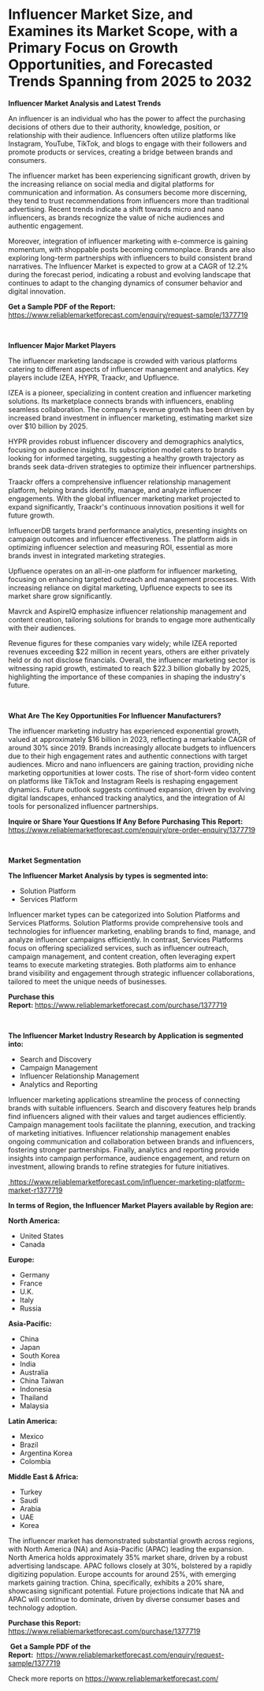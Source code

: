 <p><h1>Influencer Market Size, and Examines its Market Scope, with a Primary Focus on Growth Opportunities, and Forecasted Trends Spanning from 2025 to 2032</h1></p><p><strong>Influencer Market Analysis and Latest Trends</strong></p>
<p><p>An influencer is an individual who has the power to affect the purchasing decisions of others due to their authority, knowledge, position, or relationship with their audience. Influencers often utilize platforms like Instagram, YouTube, TikTok, and blogs to engage with their followers and promote products or services, creating a bridge between brands and consumers.</p><p>The influencer market has been experiencing significant growth, driven by the increasing reliance on social media and digital platforms for communication and information. As consumers become more discerning, they tend to trust recommendations from influencers more than traditional advertising. Recent trends indicate a shift towards micro and nano influencers, as brands recognize the value of niche audiences and authentic engagement. </p><p>Moreover, integration of influencer marketing with e-commerce is gaining momentum, with shoppable posts becoming commonplace. Brands are also exploring long-term partnerships with influencers to build consistent brand narratives. The Influencer Market is expected to grow at a CAGR of 12.2% during the forecast period, indicating a robust and evolving landscape that continues to adapt to the changing dynamics of consumer behavior and digital innovation.</p></p>
<p><strong>Get a Sample PDF of the Report:&nbsp;</strong> <a href="https://www.reliablemarketforecast.com/enquiry/request-sample/1377719?utm_campaign=3572&utm_medium=2&utm_source=Github&utm_content=ia&utm_term=28032025&utm_id=influencer">https://www.reliablemarketforecast.com/enquiry/request-sample/1377719</a></p>
<p>&nbsp;</p>
<p><strong>Influencer Major Market Players</strong></p>
<p><p>The influencer marketing landscape is crowded with various platforms catering to different aspects of influencer management and analytics. Key players include IZEA, HYPR, Traackr, and Upfluence.</p><p>IZEA is a pioneer, specializing in content creation and influencer marketing solutions. Its marketplace connects brands with influencers, enabling seamless collaboration. The company's revenue growth has been driven by increased brand investment in influencer marketing, estimating market size over $10 billion by 2025.</p><p>HYPR provides robust influencer discovery and demographics analytics, focusing on audience insights. Its subscription model caters to brands looking for informed targeting, suggesting a healthy growth trajectory as brands seek data-driven strategies to optimize their influencer partnerships.</p><p>Traackr offers a comprehensive influencer relationship management platform, helping brands identify, manage, and analyze influencer engagements. With the global influencer marketing market projected to expand significantly, Traackr's continuous innovation positions it well for future growth. </p><p>InfluencerDB targets brand performance analytics, presenting insights on campaign outcomes and influencer effectiveness. The platform aids in optimizing influencer selection and measuring ROI, essential as more brands invest in integrated marketing strategies.</p><p>Upfluence operates on an all-in-one platform for influencer marketing, focusing on enhancing targeted outreach and management processes. With increasing reliance on digital marketing, Upfluence expects to see its market share grow significantly.</p><p>Mavrck and AspireIQ emphasize influencer relationship management and content creation, tailoring solutions for brands to engage more authentically with their audiences. </p><p>Revenue figures for these companies vary widely; while IZEA reported revenues exceeding $22 million in recent years, others are either privately held or do not disclose financials. Overall, the influencer marketing sector is witnessing rapid growth, estimated to reach $22.3 billion globally by 2025, highlighting the importance of these companies in shaping the industry's future.</p></p>
<p>&nbsp;</p>
<p><strong>What Are The Key Opportunities For Influencer Manufacturers?</strong></p>
<p><p>The influencer marketing industry has experienced exponential growth, valued at approximately $16 billion in 2023, reflecting a remarkable CAGR of around 30% since 2019. Brands increasingly allocate budgets to influencers due to their high engagement rates and authentic connections with target audiences. Micro and nano influencers are gaining traction, providing niche marketing opportunities at lower costs. The rise of short-form video content on platforms like TikTok and Instagram Reels is reshaping engagement dynamics. Future outlook suggests continued expansion, driven by evolving digital landscapes, enhanced tracking analytics, and the integration of AI tools for personalized influencer partnerships.</p></p>
<p><strong>Inquire or Share Your Questions If Any Before Purchasing This Report:</strong> <a href="https://www.reliablemarketforecast.com/enquiry/pre-order-enquiry/1377719?utm_campaign=3572&utm_medium=2&utm_source=Github&utm_content=ia&utm_term=28032025&utm_id=influencer">https://www.reliablemarketforecast.com/enquiry/pre-order-enquiry/1377719</a></p>
<p>&nbsp;</p>
<p><strong>Market Segmentation</strong></p>
<p><strong>The Influencer Market Analysis by types is segmented into:</strong></p>
<p><ul><li>Solution Platform</li><li>Services Platform</li></ul></p>
<p><p>Influencer market types can be categorized into Solution Platforms and Services Platforms. Solution Platforms provide comprehensive tools and technologies for influencer marketing, enabling brands to find, manage, and analyze influencer campaigns efficiently. In contrast, Services Platforms focus on offering specialized services, such as influencer outreach, campaign management, and content creation, often leveraging expert teams to execute marketing strategies. Both platforms aim to enhance brand visibility and engagement through strategic influencer collaborations, tailored to meet the unique needs of businesses.</p></p>
<p><strong>Purchase this Report:&nbsp;</strong><a href="https://www.reliablemarketforecast.com/purchase/1377719?utm_campaign=3572&utm_medium=2&utm_source=Github&utm_content=ia&utm_term=28032025&utm_id=influencer">https://www.reliablemarketforecast.com/purchase/1377719</a></p>
<p>&nbsp;</p>
<p><strong>The Influencer Market Industry Research by Application is segmented into:</strong></p>
<p><ul><li>Search and Discovery</li><li>Campaign Management</li><li>Influencer Relationship Management</li><li>Analytics and Reporting</li></ul></p>
<p><p>Influencer marketing applications streamline the process of connecting brands with suitable influencers. Search and discovery features help brands find influencers aligned with their values and target audiences efficiently. Campaign management tools facilitate the planning, execution, and tracking of marketing initiatives. Influencer relationship management enables ongoing communication and collaboration between brands and influencers, fostering stronger partnerships. Finally, analytics and reporting provide insights into campaign performance, audience engagement, and return on investment, allowing brands to refine strategies for future initiatives.</p></p>
<p><a href="https://www.reliablemarketforecast.com/influencer-marketing-platform-market-r1377719?utm_campaign=3572&utm_medium=2&utm_source=Github&utm_content=ia&utm_term=28032025&utm_id=influencer">&nbsp;https://www.reliablemarketforecast.com/influencer-marketing-platform-market-r1377719</a></p>
<p><strong>In terms of Region, the Influencer Market Players available by Region are:</strong></p>
<p>
    <p> <strong> North America: </strong>
        <ul>
            <li>United States</li>
            <li>Canada</li>
        </ul>
        </p> 
    <p> <strong> Europe: </strong>
        <ul>
            <li>Germany</li>
            <li>France</li>
            <li>U.K.</li>
            <li>Italy</li>
            <li>Russia</li>
        </ul>
        </p> 
    <p> <strong> Asia-Pacific: </strong>
        <ul>
            <li>China</li>
            <li>Japan</li>
            <li>South Korea</li>
            <li>India</li>
            <li>Australia</li>
            <li>China Taiwan</li>
            <li>Indonesia</li>
            <li>Thailand</li>
            <li>Malaysia</li>
        </ul>
        </p> 
    <p> <strong> Latin America: </strong>
        <ul>
            <li>Mexico</li>
            <li>Brazil</li>
            <li>Argentina Korea</li>
            <li>Colombia</li>
        </ul>
        </p> 
    <p> <strong> Middle East & Africa: </strong>
        <ul>
            <li>Turkey</li>
            <li>Saudi</li>
            <li>Arabia</li>
            <li>UAE</li>
            <li>Korea</li>
        </ul>
    </p>
    </p>
<p><p>The influencer market has demonstrated substantial growth across regions, with North America (NA) and Asia-Pacific (APAC) leading the expansion. North America holds approximately 35% market share, driven by a robust advertising landscape. APAC follows closely at 30%, bolstered by a rapidly digitizing population. Europe accounts for around 25%, with emerging markets gaining traction. China, specifically, exhibits a 20% share, showcasing significant potential. Future projections indicate that NA and APAC will continue to dominate, driven by diverse consumer bases and technology adoption.</p></p>
<p><strong>Purchase this Report: </strong><a href="https://www.reliablemarketforecast.com/purchase/1377719?utm_campaign=3572&utm_medium=2&utm_source=Github&utm_content=ia&utm_term=28032025&utm_id=influencer">https://www.reliablemarketforecast.com/purchase/1377719</a></p>
<p>&nbsp;<strong>Get a Sample PDF of the Report:&nbsp;&nbsp;</strong><a href="https://www.reliablemarketforecast.com/enquiry/request-sample/1377719?utm_campaign=3572&utm_medium=2&utm_source=Github&utm_content=ia&utm_term=28032025&utm_id=influencer">https://www.reliablemarketforecast.com/enquiry/request-sample/1377719</a></p>
<p><strong></strong></p>
<p>Check more reports on <a href="https://www.reliablemarketforecast.com/?utm_campaign=3572&utm_medium=2&utm_source=Github&utm_content=ia&utm_term=28032025&utm_id=influencer">https://www.reliablemarketforecast.com/</a></p>